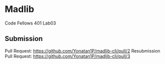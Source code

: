 # Madlib
Code Fellows 401 Lab03
## Submission
Pull Request: https://github.com/Yonatan1P/madlib-cli/pull/2
Resubmission Pull Request: https://github.com/Yonatan1P/madlib-cli/pull/3